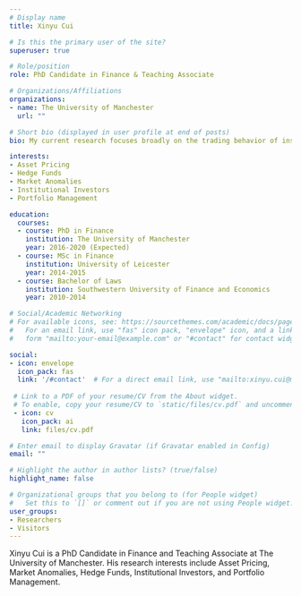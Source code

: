 ```yaml
---
# Display name
title: Xinyu Cui

# Is this the primary user of the site?
superuser: true

# Role/position
role: PhD Candidate in Finance & Teaching Associate

# Organizations/Affiliations
organizations:
- name: The University of Manchester
  url: ""

# Short bio (displayed in user profile at end of posts)
bio: My current research focuses broadly on the trading behavior of institutional investors, including mutual funds, hedge funds, and their impact on financial market.

interests:
- Asset Pricing
- Hedge Funds
- Market Anomalies
- Institutional Investors
- Portfolio Management

education:
  courses:
  - course: PhD in Finance
    institution: The University of Manchester
    year: 2016-2020 (Expected)
  - course: MSc in Finance
    institution: University of Leicester
    year: 2014-2015
  - course: Bachelor of Laws
    institution: Southwestern University of Finance and Economics
    year: 2010-2014

# Social/Academic Networking
# For available icons, see: https://sourcethemes.com/academic/docs/page-builder/#icons
#   For an email link, use "fas" icon pack, "envelope" icon, and a link in the
#   form "mailto:your-email@example.com" or "#contact" for contact widget.

social:
- icon: envelope
  icon_pack: fas
  link: '/#contact'  # For a direct email link, use "mailto:xinyu.cui@manchester.ac.uk".
  
 # Link to a PDF of your resume/CV from the About widget.
 # To enable, copy your resume/CV to `static/files/cv.pdf` and uncomment the lines below.
 - icon: cv
   icon_pack: ai
   link: files/cv.pdf

# Enter email to display Gravatar (if Gravatar enabled in Config)
email: ""

# Highlight the author in author lists? (true/false)
highlight_name: false

# Organizational groups that you belong to (for People widget)
#   Set this to `[]` or comment out if you are not using People widget.
user_groups:
- Researchers
- Visitors
---
```


Xinyu Cui is a PhD Candidate in Finance and Teaching Associate at The University of Manchester. His research interests include Asset Pricing, Market Anomalies, Hedge Funds, Institutional Investors, and Portfolio Management.

